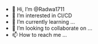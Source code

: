 - 👋 Hi, I’m @Radwa1711
- 👀 I’m interested in CI/CD
- 🌱 I’m currently learning ...
- 💞️ I’m looking to collaborate on ...
- 📫 How to reach me ...

<!---
Radwa1711/Radwa1711 is a ✨ special ✨ repository because its `README.md` (this file) appears on your GitHub profile.
You can click the Preview link to take a look at your changes.
--->
